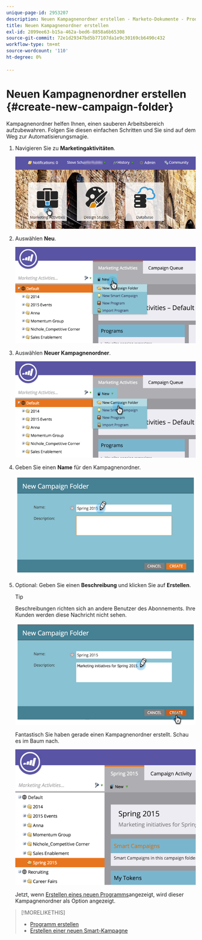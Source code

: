 ```yaml
---
unique-page-id: 2953207
description: Neuen Kampagnenordner erstellen - Marketo-Dokumente - Produktdokumentation
title: Neuen Kampagnenordner erstellen
exl-id: 2899ee63-b15a-462a-bed6-8858a6b65308
source-git-commit: 72e1d29347bd5b77107da1e9c30169cb6490c432
workflow-type: tm+mt
source-wordcount: '110'
ht-degree: 0%

---
```


# Neuen Kampagnenordner erstellen {#create-new-campaign-folder}

Kampagnenordner helfen Ihnen, einen sauberen Arbeitsbereich aufzubewahren. Folgen Sie diesen einfachen Schritten und Sie sind auf dem Weg zur Automatisierungsmagie.

1. Navigieren Sie zu **Marketingaktivitäten**.

   ![](assets/login-marketing-activities.png)

1. Auswählen **Neu**.

   ![](assets/image2015-2-25-7-3a57-3a18.png)

1. Auswählen **Neuer Kampagnenordner**.

   ![](assets/image2015-2-25-7-3a58-3a15.png)

1. Geben Sie einen **Name** für den Kampagnenordner.

   ![](assets/image2015-2-25-8-3a0-3a20.png)

1. Optional: Geben Sie einen **Beschreibung** und klicken Sie auf **Erstellen**.

   >[!TIP]
   >
   >Beschreibungen richten sich an andere Benutzer des Abonnements. Ihre Kunden werden diese Nachricht nicht sehen.

   ![](assets/image2015-2-25-8-3a9-3a3.png)

   Fantastisch Sie haben gerade einen Kampagnenordner erstellt. Schau es im Baum nach.

   ![](assets/image2015-2-25-8-3a10-3a29.png)

   Jetzt, wenn [Erstellen eines neuen Programms](/help/marketo/product-docs/core-marketo-concepts/programs/creating-programs/create-a-program.md)angezeigt, wird dieser Kampagnenordner als Option angezeigt.

>[!MORELIKETHIS]
>
>* [Programm erstellen](/help/marketo/product-docs/core-marketo-concepts/programs/creating-programs/create-a-program.md)
>* [Erstellen einer neuen Smart-Kampagne](/help/marketo/product-docs/core-marketo-concepts/smart-campaigns/creating-a-smart-campaign/create-a-new-smart-campaign.md)

